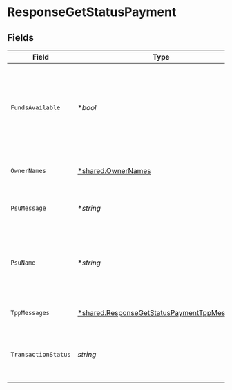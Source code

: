 # ResponseGetStatusPayment


## Fields

| Field                                                                                                                                                | Type                                                                                                                                                 | Required                                                                                                                                             | Description                                                                                                                                          | Example                                                                                                                                              |
| ---------------------------------------------------------------------------------------------------------------------------------------------------- | ---------------------------------------------------------------------------------------------------------------------------------------------------- | ---------------------------------------------------------------------------------------------------------------------------------------------------- | ---------------------------------------------------------------------------------------------------------------------------------------------------- | ---------------------------------------------------------------------------------------------------------------------------------------------------- |
| `FundsAvailable`                                                                                                                                     | **bool*                                                                                                                                              | :heavy_minus_sign:                                                                                                                                   | Este dato es contenido si es soportado por el ASPSP, si una confirmación de fondos ha sido realizada y si el “transactionStatus” es ATCT, ACWC, ACCP |                                                                                                                                                      |
| `OwnerNames`                                                                                                                                         | [*shared.OwnerNames](../../models/shared/ownernames.md)                                                                                              | :heavy_minus_sign:                                                                                                                                   | Listado de nombres de propietarios de la cuenta.                                                                                                     |                                                                                                                                                      |
| `PsuMessage`                                                                                                                                         | **string*                                                                                                                                            | :heavy_minus_sign:                                                                                                                                   | Texto enviado al TPP a través del HUB para ser mostrado al PSU.                                                                                      | Mensaje de ejemplo                                                                                                                                   |
| `PsuName`                                                                                                                                            | **string*                                                                                                                                            | :heavy_minus_sign:                                                                                                                                   | Nombre del PSU conectado.En caso de cuentas corporativas, esto podría ser la persona que actúe en nombre de la empresa.                              | Heike Mustermann                                                                                                                                     |
| `TppMessages`                                                                                                                                        | [*shared.ResponseGetStatusPaymentTppMessages](../../models/shared/responsegetstatuspaymenttppmessages.md)                                            | :heavy_minus_sign:                                                                                                                                   | Mensaje para el TPP enviado a través del HUB.                                                                                                        |                                                                                                                                                      |
| `TransactionStatus`                                                                                                                                  | *string*                                                                                                                                             | :heavy_check_mark:                                                                                                                                   | Estado de la transacción de pago. Valores definidos en 9.4 Estados de transacción                                                                    |                                                                                                                                                      |